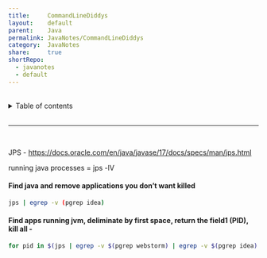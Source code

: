 ```yaml
---  
title:     CommandLineDiddys        
layout:    default        
parent:    Java        
permalink: JavaNotes/CommandLineDiddys        
category:  JavaNotes        
share:     true        
shortRepo:      
  - javanotes      
  - default        
---  
```

      
      
<br/>      
      
<details markdown="block">            
<summary>            
Table of contents            
</summary>            
{: .text-delta }            
1. TOC            
{:toc}            
</details>            
      
<br/>            
      
***            
      
<br/>            
      
JPS - https://docs.oracle.com/en/java/javase/17/docs/specs/man/jps.html      
      
running java processes = jps -lV      
      
#### Find java and remove applications you don’t want killed      
      
```bash      
jps | egrep -v (pgrep idea)      
```      
      
#### Find apps running jvm, deliminate by first space, return the field1 (PID), kill all -      
      
```bash      
for pid in $(jps | egrep -v $(pgrep webstorm) | egrep -v $(pgrep idea)| egrep -v $(pgrep jps) | cut -d' ' -f1); do kill -9 $pid; done      
```